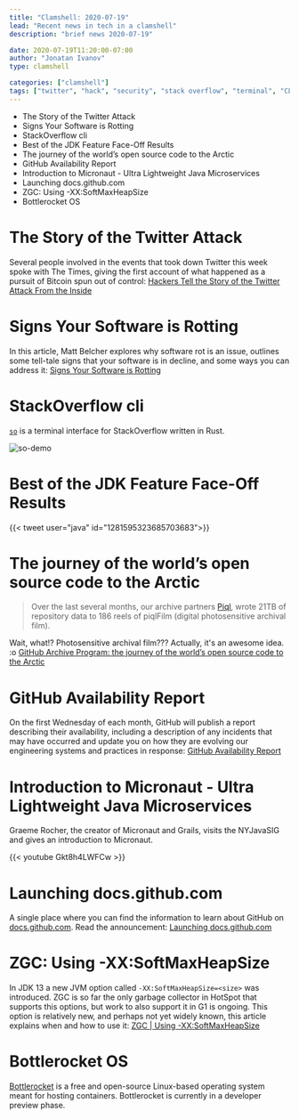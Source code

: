 ```yaml
---
title: "Clamshell: 2020-07-19"
lead: "Recent news in tech in a clamshell"
description: "brief news 2020-07-19"

date: 2020-07-19T11:20:00-07:00
author: "Jonatan Ivanov"
type: clamshell

categories: ["clamshell"]
tags: ["twitter", "hack", "security", "stack overflow", "terminal", "CLI", "Java", "JDK", "Open Source", "GitHub", "Micronaut", "ZGC"]
---
```


- The Story of the Twitter Attack
- Signs Your Software is Rotting
- StackOverflow cli
- Best of the JDK Feature Face-Off Results
- The journey of the world’s open source code to the Arctic
- GitHub Availability Report
- Introduction to Micronaut - Ultra Lightweight Java Microservices
- Launching docs.github.com
- ZGC: Using -XX:SoftMaxHeapSize
- Bottlerocket OS

<!--more-->

# The Story of the Twitter Attack

Several people involved in the events that took down Twitter this week spoke with The Times, giving the first account of what happened as a pursuit of Bitcoin spun out of control: [Hackers Tell the Story of the Twitter Attack From the Inside](https://web.archive.org/web/20200717210005/https://www.nytimes.com/2020/07/17/technology/twitter-hackers-interview.html)

# Signs Your Software is Rotting

In this article, Matt Belcher explores why software rot is an issue, outlines some tell-tale signs that your software is in decline, and some ways you can address it: [Signs Your Software is Rotting](https://codurance.com/2020/06/09/signs-your-software-is-rotting/)

# StackOverflow cli

[`so`](https://github.com/samtay/so) is a terminal interface for StackOverflow written in Rust.

![so-demo](https://raw.githubusercontent.com/samtay/so/9478b5b382e9b4531613996441e33f4d31894ac1/assets/demo.gif)

# Best of the JDK Feature Face-Off Results

{{< tweet user="java" id="1281595323685703683">}}

# The journey of the world’s open source code to the Arctic

>Over the last several months, our archive partners [Piql](https://www.piql.com/), wrote 21TB of repository data to 186 reels of piqlFilm (digital photosensitive archival film).

Wait, what!? Photosensitive archival film??? Actually, it's an awesome idea. :o
[GitHub Archive Program: the journey of the world’s open source code to the Arctic](https://github.blog/2020-07-16-github-archive-program-the-journey-of-the-worlds-open-source-code-to-the-arctic/)

# GitHub Availability Report

On the first Wednesday of each month, GitHub will publish a report describing their availability, including a description of any incidents that may have occurred and update you on how they are evolving our engineering systems and practices in response: [GitHub Availability Report](https://github.blog/2020-07-08-introducing-the-github-availability-report/)

# Introduction to Micronaut - Ultra Lightweight Java Microservices

Graeme Rocher, the creator of Micronaut and Grails, visits the NYJavaSIG and gives an introduction to Micronaut.

{{< youtube Gkt8h4LWFCw >}}
<br>

# Launching docs.github.com

A single place where you can find the information to learn about GitHub on [docs.github.com](https://docs.github.com/).
Read the announcement: [Launching docs.github.com](https://github.blog/2020-07-01-launching-docs-github-com/)

# ZGC: Using -XX:SoftMaxHeapSize

In JDK 13 a new JVM option called `-XX:SoftMaxHeapSize=<size>` was introduced. ZGC is so far the only garbage collector in HotSpot that supports this options, but work to also support it in G1 is ongoing. This option is relatively new, and perhaps not yet widely known, this article explains when and how to use it: [ZGC | Using -XX:SoftMaxHeapSize](https://malloc.se/blog/zgc-softmaxheapsize)

# Bottlerocket OS

[Bottlerocket](https://github.com/bottlerocket-os/bottlerocket) is a free and open-source Linux-based operating system meant for hosting containers. Bottlerocket is currently in a developer preview phase.
